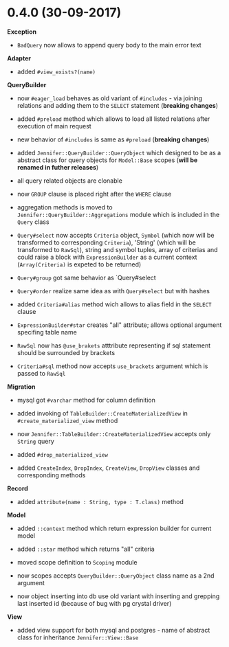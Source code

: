 # 0.4.0 (30-09-2017)

**Exception**

* `BadQuery` now allows to append query body to the main error text

**Adapter**

* added `#view_exists?(name)`

**QueryBuilder**

* now `#eager_load` behaves as old variant of `#includes` - via joining relations and adding them to the `SELECT` statement (**breaking changes**)

* added `#preload` method which allows to load all listed relations after execution of main request

* new behavior of `#includes` is same as `#preload` (**breaking changes**)

* added `Jennifer::QueryBuilder::QueryObject` which designed to be as a abstract class for query objects for `Model::Base` scopes (**will be renamed in futher releases**)

* all query related objects are clonable

* now `GROUP` clause is placed right after the `WHERE` clause

* aggregation methods is moved to `Jennifer::QueryBuilder::Aggregations` module which is included in the `Query` class

* `Query#select` now accepts `Criteria` object, `Symbol` (which now will be transformed to corresponding `Criteria`), 'String' (which will be transformed to `RawSql`), string and symbol tuples, array of criterias and could raise a block with `ExpressionBuilder` as a current context (`Array(Criteria)` is expeted to be returned)

* `Query#group` got same behavior as `Query#select 

* `Query#order` realize same idea as with `Query#select` but with hashes

* added `Criteria#alias` method wich allows to alias field in the `SELECT` clause

* `ExpressionBuilder#star` creates "all" attribute; allows optional argument specifing table name 

* `RawSql` now has `@use_brakets` atttribute representing if sql statement should be surrounded by brackets

* `Criteria#sql` method now accepts `use_brackets` argument which is passed to `RawSql`

**Migration**

* mysql got `#varchar` method for column definition

* added invoking of `TableBuilder::CreateMaterializedView` in `#create_materialized_view` method

* now `Jennifer::TableBuilder::CreateMaterializedView` accepts only `String` query

* added `#drop_materialized_view`

* added `CreateIndex`, `DropIndex`, `CreateView`, `DropView` classes and corresponding methods

**Record**

* added `attribute(name : String, type : T.class)` method

**Model**

* added `::context` method which return expression builder for current model

* added `::star` method which returns "all" criteria

* moved scope definition to `Scoping` module

* now scopes accepts `QueryBuilder::QueryObject` class name as a 2nd argument

* now object inserting into db use old variant with inserting and grepping last inserted id (because of bug with pg crystal driver)

**View**

* added view support for both mysql and postgres - name of abstract class for inheritance `Jennifer::View::Base`